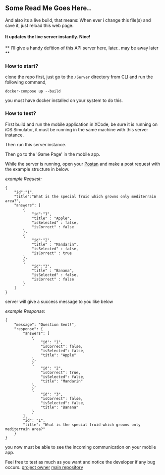 
## Some Read Me Goes Here..
And also its a live build, that means: When ever i change this file(s) and save it, just reload this web page.
#### It updates the live server instantly. Nice!

** I'll give a handy defition of this API server here, later.. may be away later **


### How to start?
clone the repo first,
just go to the `/Server` directory from CLI and run the following command,

`docker-compose up --build`

you must have docker installed on your system to do this.



### How to test?

First build and run the mobile application in XCode, be sure it is running on iOS Simulator, it must be running in the same machine with this server instance. 

Then run this server instance.

Then go to the 'Game Page' in the mobile app.

While the server is running, open your [Postan](https://www.getpostman.com/) and make a post request with the example structure in below.

*example Request:*
```
{
	"id":"1",
	"title":"What is the special fruid which growns only mediterrain area?",
	"answers": [
		{
			"id":"1",
			"title" : "Apple",
			"isSelected" : false,
			"isCorrect" : false
		},
		{
			"id":"2",
			"title" : "Mandarin",
			"isSelected" : false,
			"isCorrect" : true
		},
		{
			"id":"3",
			"title" : "Banana",
			"isSelected" : false,
			"isCorrect" : false
		}
	]
}
```


server will give a success message to you like below

*example Response:*
```
{
    "message": "Question Sent!",
    "response": {
        "answers": [
            {
                "id": "1",
                "isCorrect": false,
                "isSelected": false,
                "title": "Apple"
            },
            {
                "id": "2",
                "isCorrect": true,
                "isSelected": false,
                "title": "Mandarin"
            },
            {
                "id": "3",
                "isCorrect": false,
                "isSelected": false,
                "title": "Banana"
            }
        ],
        "id": "1",
        "title": "What is the special fruid which growns only mediterrain area?"
    }
}
```


you now must be able to see the incoming communication on your mobile app. 

Feel free to test as much as you want and notice the developer if any bug occurs.
[project owner](https://github.com/coshkun)
[main repository](https://github.com/coshkun/Questify)